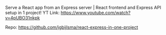 Serve a React app from an Express server | React frontend and Express API setup in 1 project!
YT Link: https://www.youtube.com/watch?v=4pUBO31nkpk

Repo: https://github.com/jgbijlsma/react-express-in-one-project
